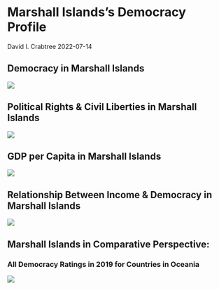 Marshall Islands’s Democracy Profile
================
David I. Crabtree
2022-07-14

## Democracy in Marshall Islands

![](C:\Users\David\Desktop\PROGRA~1\FILESA~1\DEMOCR~1\reports\MARSHA~1/figure-gfm/Demscore-1.png)<!-- -->

## Political Rights & Civil Liberties in Marshall Islands

![](C:\Users\David\Desktop\PROGRA~1\FILESA~1\DEMOCR~1\reports\MARSHA~1/figure-gfm/Political%20Rights%20&%20Civil%20Libs-1.png)<!-- -->

## GDP per Capita in Marshall Islands

![](C:\Users\David\Desktop\PROGRA~1\FILESA~1\DEMOCR~1\reports\MARSHA~1/figure-gfm/GDP%20per%20Capita-1.png)<!-- -->

## Relationship Between Income & Democracy in Marshall Islands

![](C:\Users\David\Desktop\PROGRA~1\FILESA~1\DEMOCR~1\reports\MARSHA~1/figure-gfm/Income%20&%20Dem-1.png)<!-- -->

## Marshall Islands in Comparative Perspective:

### All Democracy Ratings in 2019 for Countries in Oceania

![](C:\Users\David\Desktop\PROGRA~1\FILESA~1\DEMOCR~1\reports\MARSHA~1/figure-gfm/Democracy%20in%20Comparative%20Perspective-1.png)<!-- -->
